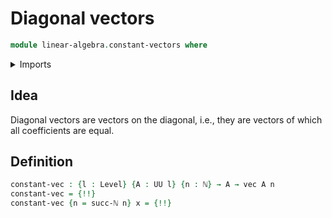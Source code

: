 # Diagonal vectors

```agda
module linear-algebra.constant-vectors where
```

<details><summary>Imports</summary>

```agda
open import elementary-number-theory.natural-numbers

open import foundation.universe-levels

open import linear-algebra.vectors
```

</details>

## Idea

Diagonal vectors are vectors on the diagonal, i.e., they are vectors of which
all coefficients are equal.

## Definition

```agda
constant-vec : {l : Level} {A : UU l} {n : ℕ} → A → vec A n
constant-vec = {!!}
constant-vec {n = succ-ℕ n} x = {!!}
```
